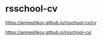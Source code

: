 # rsschool-cv
https://anmeshkov.github.io/rsschool-cv/cv


https://anmeshkov.github.io/rsschool-cv/
